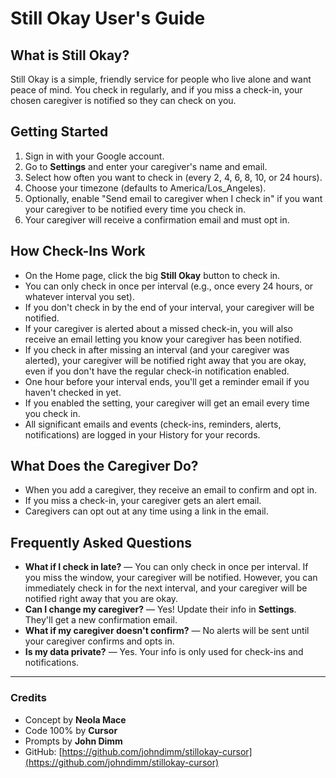 # Still Okay User's Guide

## What is Still Okay?
Still Okay is a simple, friendly service for people who live alone and want peace of mind. You check in regularly, and if you miss a check-in, your chosen caregiver is notified so they can check on you.

## Getting Started
1. Sign in with your Google account.
2. Go to **Settings** and enter your caregiver's name and email.
3. Select how often you want to check in (every 2, 4, 6, 8, 10, or 24 hours).
4. Choose your timezone (defaults to America/Los_Angeles).
5. Optionally, enable "Send email to caregiver when I check in" if you want your caregiver to be notified every time you check in.
6. Your caregiver will receive a confirmation email and must opt in.

## How Check-Ins Work
- On the Home page, click the big **Still Okay** button to check in.
- You can only check in once per interval (e.g., once every 24 hours, or whatever interval you set).
- If you don't check in by the end of your interval, your caregiver will be notified.
- If your caregiver is alerted about a missed check-in, you will also receive an email letting you know your caregiver has been notified.
- If you check in after missing an interval (and your caregiver was alerted), your caregiver will be notified right away that you are okay, even if you don't have the regular check-in notification enabled.
- One hour before your interval ends, you'll get a reminder email if you haven't checked in yet.
- If you enabled the setting, your caregiver will get an email every time you check in.
- All significant emails and events (check-ins, reminders, alerts, notifications) are logged in your History for your records.

## What Does the Caregiver Do?
- When you add a caregiver, they receive an email to confirm and opt in.
- If you miss a check-in, your caregiver gets an alert email.
- Caregivers can opt out at any time using a link in the email.

## Frequently Asked Questions
- **What if I check in late?** — You can only check in once per interval. If you miss the window, your caregiver will be notified. However, you can immediately check in for the next interval, and your caregiver will be notified right away that you are okay.
- **Can I change my caregiver?** — Yes! Update their info in **Settings**. They'll get a new confirmation email.
- **What if my caregiver doesn't confirm?** — No alerts will be sent until your caregiver confirms and opts in.
- **Is my data private?** — Yes. Your info is only used for check-ins and notifications.

---

### Credits
- Concept by **Neola Mace**
- Code 100% by **Cursor**
- Prompts by **John Dimm**
- GitHub: [https://github.com/johndimm/stillokay-cursor](https://github.com/johndimm/stillokay-cursor) 